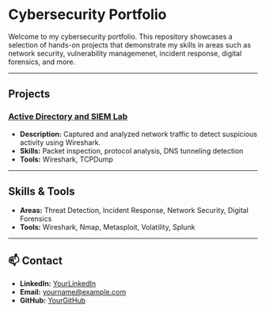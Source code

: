 # Cybersecurity Portfolio

Welcome to my cybersecurity portfolio. This repository showcases a selection of hands-on projects that demonstrate my skills in areas such as network security, vulnerability managemenet, incident response, digital forensics, and more.

---

## Projects

### <a href="https://github.com/jasonhuerta02/Active-Directory-Lab/tree/main">Active Directory and SIEM Lab</a>
- **Description:** Captured and analyzed network traffic to detect suspicious activity using Wireshark.
- **Skills:** Packet inspection, protocol analysis, DNS tunneling detection
- **Tools:** Wireshark, TCPDump



---

## Skills & Tools

- **Areas:** Threat Detection, Incident Response, Network Security, Digital Forensics
- **Tools:** Wireshark, Nmap, Metasploit, Volatility, Splunk

---

## 📫 Contact

- **LinkedIn:** [YourLinkedIn](https://linkedin.com/in/yourprofile)
- **Email:** yourname@example.com
- **GitHub:** [YourGitHub](https://github.com/yourusername)
